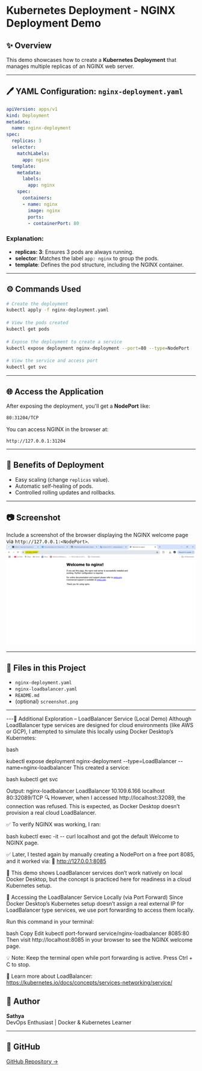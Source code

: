 # Kubernetes Deployment - NGINX Deployment Demo

## ✨ Overview
This demo showcases how to create a **Kubernetes Deployment** that manages multiple replicas of an NGINX web server.

---

## 🖊️ YAML Configuration: `nginx-deployment.yaml`
```yaml
apiVersion: apps/v1
kind: Deployment
metadata:
  name: nginx-deployment
spec:
  replicas: 3
  selector:
    matchLabels:
      app: nginx
  template:
    metadata:
      labels:
        app: nginx
    spec:
      containers:
      - name: nginx
        image: nginx
        ports:
        - containerPort: 80
```

### Explanation:
- **replicas: 3**: Ensures 3 pods are always running.
- **selector**: Matches the label `app: nginx` to group the pods.
- **template**: Defines the pod structure, including the NGINX container.

---

## ⚙️ Commands Used
```bash
# Create the deployment
kubectl apply -f nginx-deployment.yaml

# View the pods created
kubectl get pods

# Expose the deployment to create a service
kubectl expose deployment nginx-deployment --port=80 --type=NodePort

# View the service and access port
kubectl get svc
```

---

## 🌐 Access the Application
After exposing the deployment, you'll get a **NodePort** like:
```txt
80:31204/TCP
```
You can access NGINX in the browser at:
```
http://127.0.0.1:31204
```

---

## 🚀 Benefits of Deployment
- Easy scaling (change `replicas` value).
- Automatic self-healing of pods.
- Controlled rolling updates and rollbacks.

---

## 📷 Screenshot
Include a screenshot of the browser displaying the NGINX welcome page via `http://127.0.0.1:<NodePort>`.
![ReplicaSet Screenshot](screenshot.png)

---

## 📁 Files in this Project
- `nginx-deployment.yaml`
- `nginx-loadbalancer.yaml`
- `README.md`
- (optional) `screenshot.png`

---

---🧪 Additional Exploration – LoadBalancer Service (Local Demo)
Although LoadBalancer type services are designed for cloud environments (like AWS or GCP), I attempted to simulate this locally using Docker Desktop’s Kubernetes:

bash

kubectl expose deployment nginx-deployment --type=LoadBalancer --name=nginx-loadbalancer
This created a service:

bash
kubectl get svc

Output:
nginx-loadbalancer   LoadBalancer   10.109.6.166    localhost   80:32089/TCP
🔍 However, when I accessed http://localhost:32089, the connection was refused.
This is expected, as Docker Desktop doesn’t provision a real cloud LoadBalancer.

✅ To verify NGINX was working, I ran:

bash
kubectl exec -it <nginx-pod-name> -- curl localhost
and got the default Welcome to NGINX page.

✅ Later, I tested again by manually creating a NodePort on a free port 8085, and it worked via:
📎 http://127.0.0.1:8085

📝 This demo shows LoadBalancer services don’t work natively on local Docker Desktop, but the concept is practiced here for readiness in a cloud Kubernetes setup.

🔗 Accessing the LoadBalancer Service Locally (via Port Forward)
Since Docker Desktop’s Kubernetes setup doesn’t assign a real external IP for LoadBalancer type services, we use port forwarding to access them locally.

Run this command in your terminal:

bash
Copy
Edit
kubectl port-forward service/nginx-loadbalancer 8085:80
Then visit http://localhost:8085 in your browser to see the NGINX welcome page.

💡 Note: Keep the terminal open while port forwarding is active. Press Ctrl + C to stop.


📖 Learn more about LoadBalancer: https://kubernetes.io/docs/concepts/services-networking/service/

## 🌟 Author
**Sathya**  
DevOps Enthusiast | Docker & Kubernetes Learner

---

## 🔗 GitHub
[GitHub Repository →](https://github.com/PillaiSathya/Kubernetes-Deployment-Demo)



